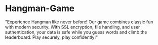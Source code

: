 # Hangman-Game
"Experience Hangman like never before! Our game combines classic fun with modern security. With SSL encryption, file handling, and user authentication, your data is safe while you guess words and climb the leaderboard. Play securely, play confidently!"
